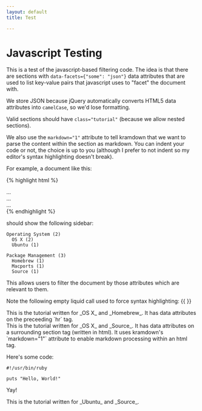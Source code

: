 ```yaml
---
layout: default
title: Test

---
```


Javascript Testing
==================

This is a test of the javascript-based filtering code.
The idea is that there are sections with `data-facets={"some": "json"}` data attributes that are used to list key-value pairs that javascript uses to "facet" the document with.

We store JSON because jQuery automatically converts HTML5 data attributes into `camelCase`, so we'd lose formatting.

Valid sections should have `class="tutorial"` (because we allow nested sections).

We also use the `markdown="1"` attribute to tell kramdown that we want to parse the content within the section as markdown.  You can indent your code or not, the choice is up to you (although I prefer to not indent so my editor's syntax highlighting doesn't break).

For example, a document like this:

{% highlight html %}
<section class="tutorial" markdown="1" data-facets='{"Operating System": "OS X", "Package Management": "Homebrew"}'>
  ...
</section>

<section class="tutorial" markdown="1" data-facets='{"Operating System": "OS X", "Package Management": "Macports"}'>
  ...
</section>

<section class="tutorial" markdown="1" data-facets='{"Operating System": "Ubuntu", "Package Management": "Source"}'>
  ...
</section>
{% endhighlight %}

should show the following sidebar:

    Operating System (2)
      OS X (2)
      Ubuntu (1)

    Package Management (3)
      Homebrew (1)
      Macports (1)
      Source (1)

This allows users to filter the document by those attributes which are relevant to them.

Note the following empty liquid call used to force syntax highlighting: {{ }}

<section class="tutorial" markdown="1" data-facets='{"Operating System": "OS X", "Package Management": "Homebrew"}'>
This is the tutorial written for _OS X_ and _Homebrew_.
It has data attributes on the preceeding `hr` tag.
</section>

<section class="tutorial" markdown="1" data-facets='{"Operating System": "OS X", "Package Management": "Macports"}'>
This is the tutorial written for _OS X_ and _Source_.
It has data attributes on a surrounding section tag (written in html).
It uses kramdown's `markdown="1"` attribute to enable markdown processing within an html tag.

Here's some code:

    #!/usr/bin/ruby
    
    puts "Hello, World!"

Yay!
</section>

<section class="tutorial" markdown="1" data-facets='{"Operating System": "Ubuntu", "Package Management": "Source"}'>
This is the tutorial written for _Ubuntu_ and _Source_.
</section>
